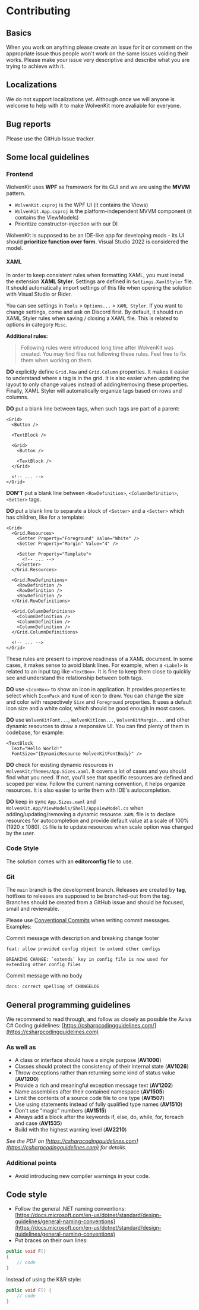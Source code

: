 # Contributing

## Basics

When you work on anything please create an issue for it or comment on the appropriate issue thus people won't work on the same issues voiding their works.
Please make your issue very descriptive and describe what you are trying to achieve with it.

## Localizations

We do not support localizations yet. Although once we will anyone is welcome to help with it to make WolvenKit more avaliable for everyone.

## Bug reports

Please use the GitHub Issue tracker.

## Some local guidelines

### Frontend

WolvenKit uses **WPF** as framework for its GUI and we are using the **MVVM** pattern.

* `WolvenKit.csproj` is the WPF UI (it contains the Views)
* `WolvenKit.App.csproj` is the platform-independent MVVM component (it contains the ViewModels)
* Prioritize constructor-injection with our DI 

WolvenKit is supposed to be an IDE-like app for developing mods - its UI should **prioritize function over form**. Visual Studio 2022 is considered the model.

#### XAML
In order to keep consistent rules when formatting XAML, you must install the 
extension **XAML Styler**. Settings are defined in `Settings.XamlStyler` file.
It should automatically import settings of this file when opening the solution
with Visual Studio or Rider.

You can see settings in `Tools` > `Options...` > `XAML Styler`. If you want to 
change settings, come and ask on Discord first. By default, it should run XAML 
Styler rules when saving / closing a XAML file. This is related to options in 
category `Misc`.

**Additional rules:**
> Following rules were introduced long time after WolvenKit was created. You
> may find files not following these rules. Feel free to fix them when working
> on them.

**DO** explicitly define `Grid.Row` and `Grid.Column` properties. It makes it 
easier to understand where a tag is in the grid. It is also easier when 
updating the layout to only change values instead of adding/removing these 
properties. Finally, XAML Styler will automatically organize tags based on 
rows and columns.

**DO** put a blank line between tags, when such tags are part of a parent:
```xaml
<Grid>
  <Button />

  <TextBlock />

  <Grid>
    <Button />

    <TextBlock />
  </Grid>

  <!-- ... -->
</Grid>
```

**DON'T** put a blank line between `<RowDefinition>`, `<ColumnDefinition>`, 
`<Setter>` tags.

**DO** put a blank line to separate a block of `<Setter>` and
a `<Setter>` which has children, like for a template:
```xaml
<Grid>
  <Grid.Resources>
    <Setter Property="Foreground" Value="White" />
    <Setter Property="Margin" Value="4" />

    <Setter Property="Template">
      <!-- ... -->
    </Setter>
  </Grid.Resources>

  <Grid.RowDefinitions>
    <RowDefinition />
    <RowDefinition />
    <RowDefinition />
  </Grid.RowDefinitions>

  <Grid.ColumnDefinitions>
    <ColumnDefinition />
    <ColumnDefinition />
    <ColumnDefinition />
  </Grid.ColumnDefinitions>

  <!-- ... -->
</Grid>
```

These rules are present to improve readiness of a XAML document. In some 
cases, it makes sense to avoid blank lines. For example, when a `<Label>` is
related to an input tag like `<TextBox>`. It is fine to keep them close to 
quickly see and understand the relationship between both tags.

**DO** use `<IconBox>` to show an icon in application. It provides properties
to select which `IconPack` and `Kind` of icon to draw. You can change the size
and color with respectively `Size` and `Foreground` properties. It uses a 
default icon size and a white color, which should be good enough in most cases.

**DO** use `WolvenKitFont...`, `WolvenKitIcon...`, `WolvenKitMargin...` and 
other dynamic resources to draw a responsive UI. You can find plenty of them in
codebase, for example:
```xaml
<TextBlock
  Text="Hello World!"
  FontSize="{DynamicResource WolvenKitFontBody}" />
```

**DO** check for existing dynamic resources in 
`WolvenKit/Themes/App.Sizes.xaml`. It covers a lot of cases and you should find
what you need. If not, you'll see that specific resources are defined and 
scoped per view. Follow the current naming convention, it helps organize 
resources. It is also easier to write them with IDE's autocompletion.

**DO** keep in sync `App.Sizes.xaml` and 
`WolvenKit.App/ViewModels/Shell/AppViewModel.cs` when adding/updating/removing 
a dynamic resource. `XAML` file is to declare resources for autocompletion and 
provide default value at a scale of 100% (1920 x 1080). `CS` file is to update 
resources when scale option was changed by the user.

### Code Style

The solution comes with an **editorconfig** file to use.

### Git

The `main` branch is the development branch. Releases are created by **tag**, hotfixes to releases are supposed to be branched-out from the tag. Branches should be created from a GitHub issue and should be focused, small and reviewable.

Please use [Conventional Commits](https://www.conventionalcommits.org/en/v1.0.0/#summary) when writing commit messages. Examples: 

Commit message with description and breaking change footer
```
feat: allow provided config object to extend other configs

BREAKING CHANGE: `extends` key in config file is now used for extending other config files
```

Commit message with no body
```
docs: correct spelling of CHANGELOG
```


## General programming guidelines

We recommend to read through, and follow as closely as possible the Aviva C# Coding guidelines: [https://csharpcodingguidelines.com/](https://csharpcodingguidelines.com)

### As well as

* A class or interface should have a single purpose (**AV1000**)
* Classes should protect the consistency of their internal state (**AV1026**)
* Throw exceptions rather than returning some kind of status value (**AV1200**)
* Provide a rich and meaningful exception message text (**AV1202**)
* Name assemblies after their contained namespace (**AV1505**)
* Limit the contents of a source code file to one type (**AV1507**)
* Use using statements instead of fully qualified type names (**AV1510**)
* Don't use "magic" numbers (**AV1515**)
* Always add a block after the keywords if, else, do, while, for, foreach and case (**AV1535**)
* Build with the highest warning level (**AV2210**)

*See the PDF on [https://csharpcodingguidelines.com](https://csharpcodingguidelines.com) for details.*

### Additional points

* Avoid introducing new compiler warnings in your code.

## Code style

* Follow the general .NET naming conventions: [https://docs.microsoft.com/en-us/dotnet/standard/design-guidelines/general-naming-conventions](https://docs.microsoft.com/en-us/dotnet/standard/design-guidelines/general-naming-conventions)
* Put braces on their own lines:

```csharp
public void F()
{
    // code
}
```

Instead of using the K&R style:

```csharp
public void F() {
    // code
}
```
